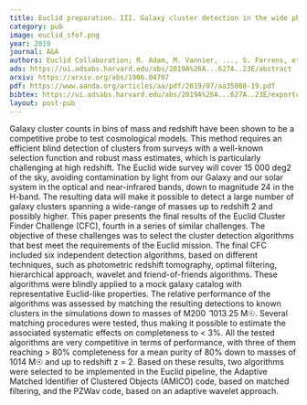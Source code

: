 ```yaml
---
title: Euclid preparation. III. Galaxy cluster detection in the wide photometric survey, performance and algorithm selection
category: pub
image: euclid_sfof.png
year: 2019
journal: A&A
authors: Euclid Collaboration; R. Adam, M. Vannier, ..., S. Farrens, et al.
ads: https://ui.adsabs.harvard.edu/abs/2019A%26A...627A..23E/abstract
arxiv: https://arxiv.org/abs/1906.04707
pdf: https://www.aanda.org/articles/aa/pdf/2019/07/aa35088-19.pdf
bibtex: https://ui.adsabs.harvard.edu/abs/2019A%26A...627A..23E/exportcitation
layout: post-pub
---
```


Galaxy cluster counts in bins of mass and redshift have been shown to be a competitive probe to test cosmological models. This method requires an efficient blind detection of clusters from surveys with a well-known selection function and robust mass estimates, which is particularly challenging at high redshift. The Euclid wide survey will cover 15 000 deg2 of the sky, avoiding contamination by light from our Galaxy and our solar system in the optical and near-infrared bands, down to magnitude 24 in the H-band. The resulting data will make it possible to detect a large number of galaxy clusters spanning a wide-range of masses up to redshift ̃2 and possibly higher. This paper presents the final results of the Euclid Cluster Finder Challenge (CFC), fourth in a series of similar challenges. The objective of these challenges was to select the cluster detection algorithms that best meet the requirements of the Euclid mission. The final CFC included six independent detection algorithms, based on different techniques, such as photometric redshift tomography, optimal filtering, hierarchical approach, wavelet and friend-of-friends algorithms. These algorithms were blindly applied to a mock galaxy catalog with representative Euclid-like properties. The relative performance of the algorithms was assessed by matching the resulting detections to known clusters in the simulations down to masses of M200 ̃ 1013.25 M☉. Several matching procedures were tested, thus making it possible to estimate the associated systematic effects on completeness to < 3%. All the tested algorithms are very competitive in terms of performance, with three of them reaching > 80% completeness for a mean purity of 80% down to masses of 1014 M☉ and up to redshift z = 2. Based on these results, two algorithms were selected to be implemented in the Euclid pipeline, the Adaptive Matched Identifier of Clustered Objects (AMICO) code, based on matched filtering, and the PZWav code, based on an adaptive wavelet approach.
